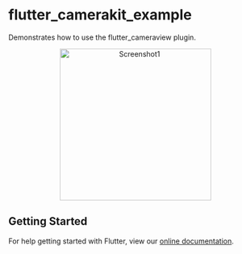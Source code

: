 # flutter_camerakit_example

Demonstrates how to use the flutter_cameraview plugin.
<p align="center">
    <img src="https://github.com/hramaroson/flutter_cameraview/blob/master/example/screenshots/screenshot1.png" alt="Screenshot1" width="300"/>
</p>

## Getting Started
For help getting started with Flutter, view our 
[online documentation](https://flutter.io/docs).
